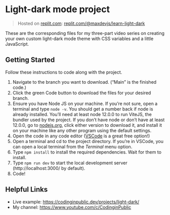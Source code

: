 # Light-dark mode project

> Hosted on [replit.com](https://replit.com): [replit.com/@maxdevjs/learn-light-dark](https://replit.com/@maxdevjs/learn-light-dark)

These are the corresponding files for my three-part video series on creating your own custom light-dark mode theme with CSS variables and a little JavaScript.

## Getting Started
Follow these instructions to code along with the project.

1. Navigate to the branch you want to download. (“Main” is the finished code.)
2. Click the green Code button to download the files for your desired branch.
3. Ensure you have Node JS on your machine. If you’re not sure, open a terminal and type `node -v`. You should get a number back if node is already installed. You’ll need at least node 12.0.0 to run ViteJS, the bundler used by the project. If you don’t have node or don’t have at least 12.0.0, go to [nodejs.org](https://nodejs.org), click either version to download it, and install it on your machine like any other program using the default settings. 
4. Open the code in any code editor ([VSCode](https://code.visualstudio.com/) is a great free option!)
5. Open a terminal and cd to the project directory. If you’re in VSCode, you can open a local terminal from the *Terminal* menu option.
6. Type `npm install` to install the required dependencies. Wait for them to install.
7. Type `npm run dev` to start the local development server (http://localhost:3000/ by default). 
8. Code! 

## Helpful Links
- Live example: https://codinginpublic.dev/projects/light-dark/
- My channel: https://www.youtube.com/c/CodinginPublic

